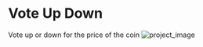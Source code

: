 # Vote Up Down
 Vote up or down for the price of the coin
<img src="https://ibb.co/jwS6T3X" height ="auto" width="auto" alt="project_image"/>
